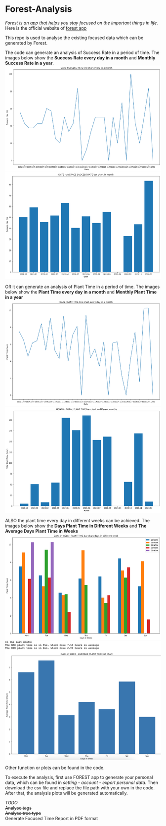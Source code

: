 # Forest-Analysis
*Forest is an app that helps you stay focused on the important things in life.* <br/>
Here is the official website of [forest app](https://www.forestapp.cc/)

This repo is used to analyse the existing focused data which can be generated by Forest. <br/>

The code can generate an analysis of Success Rate in a period of time. The images below show the **Success Rate every day in a month** and  **Monthly Success Rate in a year**. <br/>
![DATE-SUCCESS RATE line chart every in a month](https://raw.githubusercontent.com/blackdogtop/image-host/master/Forest-Analysis/DATE-SUCCESS%20RATE%20line%20chart%20every%20in%20a%20month.png)
![DATE - AVERAGE SUCCESS RATE bar chart in month](https://raw.githubusercontent.com/blackdogtop/image-host/master/Forest-Analysis/DATE%20-%20AVERAGE%20SUCCESS%20RATE%20bar%20chart%20in%20month.png)

OR
it can generate an analysis of Plant Time in a period of time. The images below show the **Plant Time every day in a month** and **Monthly Plant Time in a year**
![DATE-PLANT TIME line chart every day in a month](https://raw.githubusercontent.com/blackdogtop/image-host/master/Forest-Analysis/DATE-PLANT%20TIME%20line%20chart%20every%20day%20in%20a%20month.png)
![MONTH - TOTAL PLANT TIME bar chart in different months](https://raw.githubusercontent.com/blackdogtop/image-host/master/Forest-Analysis/MONTH%20-%20TOTAL%20PLANT%20TIME%20bar%20chart%20in%20different%20months.png)

ALSO
the plant time every day in different weeks can be achieved. The images below show the **Days Plant Time in Different Weeks** and **The Average Days Plant Time in Weeks**
![DAYs in WEEK - PLANT TIME bar chart days in different week](https://raw.githubusercontent.com/blackdogtop/image-host/master/Forest-Analysis/DAYs%20in%20WEEK%20-%20PLANT%20TIME%20bar%20chart%20days%20in%20different%20week.png)
![DAYs in WEEK - AVERAGE PLANT TIME bat chart](https://raw.githubusercontent.com/blackdogtop/image-host/master/Forest-Analysis/DAYs%20in%20WEEK%20-%20AVERAGE%20PLANT%20TIME%20bat%20chart.png)

Other function or plots can be found in the code.

To execute the analysis, first use FOREST app to generate your personal data, which can be found in *setting - account - export personal data*. Then download the csv file and replace the file path with your own in the code. After that, the analysis plots will be generated automatically.

*TODO* <br/>
~~Analyse tags~~ <br/>
~~Analyse tree type~~ <br/>
Generate Focused Time Report in PDF format <br/>
